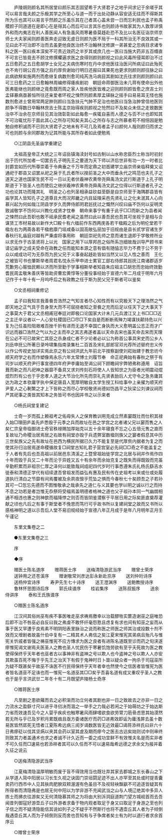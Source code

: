 <!-- { "loadSidebar": true } -->
　　庐陵胡则颜名其所居堂曰颜乐其志固望希于大贤君子之地乎间求记于余嗟乎其可以易言哉夫颜之乐极其学之所至心与道一而于出处动静从容安适无往而不得斯其所为乐也其可以易言乎然颜之乐虽乐其在己者其心盖未尝一日而忘利民也孟子称禹稷颜子同道道在是即心在是得其心而后可以言其乐也则颜诗书故家其为人敦厚详慎外和而内夷志在利人善医闻人有急虽风雨寒暑昏莫趍赴恐不及比以名医征诣京师京师士大夫家闻则颜善医奔走迎致无虗日则颜为医不局于一科其所治无不良效其或一见曰此不可治即不治而去虽更他良医治终不治翰林沈修譔一弟甚爱之忽病目求诸专科之医一医曰疾本深矣不可责近效药之半岁其或庶几也一医曰当施大药非五百缗直不可言已皆竟去不顾沈修撰欋遍求医之良得则颜则颜视之曰此风毒所侵耳即治不过五日愈药之五日愈胡学士女兄之夫病伤寒时在丹中求他医往治医问所病证曰此殆死也不肯行胡公百方强之且约厚赀谢始行明日还报曰其果死也更求则颜则颜往脉之曰此病欲觧矣施两剂而愈继复病数剂愈司纯芮洗马病目其剧如沈氏往求则颜则颜曰此可三日愈药之三日愈翰林周编修得痿疾剧初　朝廷命蒋御医治未几蒋有使命出外他医弗能继也则颜继之竟愈既而周之家人皆疾他医皆难之迎则颜则颜皆愈之庶吉士刘孟铎暴病亟甚恒所往还亲爱者环视之悚然则颜素厚孟铎脉之摇手曰易易耳无怪也施数剂愈进士曾用常两足肿则颜曰当急扶元气肿不足治也他医曰当急治肿曾信他医则颜争不得数日卒翰林庶吉士陈孟京始得疾则颜视之怆然曰不及矣众未信之走致数医治卒不治余在京师目见其治效彰彰如此每愈一疾辄自喜而人德之与否不计也即知其不可治辄忧形于面此其心之所存可知矣夫其心之所存与志之所慕者苟不相倍因是勉勉自修积诚而不已则大贤君子之地未有不可几及焉者孟子曰颜何人哉则颜归而求之可也则颜与余同郡故为记其所能与其所存者如此便勉焉 

　　○江阴县先圣庙学重建记 

　　太祖高皇帝正大统之三年诏岳镇海渎封号如古制以山水称忠臣烈士称当时初封出于历代所加者一切罢去孔子明先王之要道为天下师以济后世非有功一方一时者比封爵宜如历代所尊崇着于令典垂之千万年而定鼎之初首建学立庙京师亲临释奠又诏通祀于郡县又诏罢从祀之戾于孔氏者所以揆前圣之大中而垂永代之鸣范也夫孔子之道天之道也国家生民不可一日以无者伏羲神农黄帝尧舜禹汤文武行斯道于上孔子明斯道于下皆圣人也而使后之继伏羲神农黄帝尧舜禹汤文武之位得以行斯道者孔子之功也论其功而隆其礼　明圣之心也列圣相承益钦益至繇是自京师至于海隅郡县皆有庙学其人皆知孔子之道尊且大而况邦畿之内且延陵采邑先贤礼让之化未泯其人心向慕兴起为何如哉江阴县学岁久而弊侍郎罔君廵抚过之慨然兴叹曰庙不饬何以妥明灵致诚敬学不饬何以兴教化成贤才忱奉　朝命来事宁有重于此乎□□而新之为县者闻之悚然曰此吾职也敢不祗承民耆老闻之虽然曰此以善吾民也吾其可坐视于是相与合谋赁工市材易故以新作大□殿十有六楹前作东西两庑各若干楹殿之后为明伦堂若干楹左右为两斋各若干楹庖廪门垣咸备以固高敞弘丽加于旧规由是县长贰学官诸生岁春秋行礼庙庭对越有严秉虔将事用称　朝廷崇祀先师之意而诸生退即于学敬修所业以求无作于古圣贤将上以光　国家之用下以厚邦邑之俗所系岂细故哉训导严顾书来请记庙学之成夫受命在政教之任而能知本源之意有倡有随恊志毕力不费于公不劳于众以咸成功可为无忝而为民父兄于义事奋起趍赴皆如当然又以见人性之善而　王化之被皆可书也肇斯举者周君名忱永乐甲申进士累官工部右侍郎其廵抚江南诸郡适岁荒歉劳心赈恤民赖以济而所至勤于学事相斯举者知县朱应祖主□胡忠而忠始终效勤耆民周孟敬朱善庆等皆助资曹宏黄惇等分董役事经始于宣德六年二月成于明年六月记作于十年十有一月呜呼后之有政教之任于斯为民父兄于斯者可以鉴矣 

　　○文丞相祠重修记 

　　孟子曰我知言我善飬吾浩然之气知言者尽心知性而有以究极天下之理浩然之气即天地之正气具于吾身至大而不可屈挠者知之至飬之充而后足以任天下之大事天下之事莫大于君父文丞相甫冠奉廷对即极口论国家大计未几元兵渡江又上书□□□近之主迁辛议者以一人心安社稷固已□尽□下矣自是而断断焉殚力竭谋扶颠持危以兴复为己任虽险阻艰难百挫千折有进而无退不幸国亡身执而大义愈明盖公志正而才广识远而器□浩然之气以为之主而卒之其志弗遂者盖以天命去宋也虽天命去宋而天理在公必不可已故宋亡其臣之杀身成仁者不少论者必以公为称首公事具宋史而公乡人刘岳申抚公所著日录呤啸集指南录集杜二百首及宋礼部郎官邓光荐所述替府忠义传以作公传视史加详实焉此京之有公祠洪武九年前北平按察副使刘崧始建于教忠坊今顺天府学之右而作塑像焉永乐六年太常博士刘履节奉　命正祀典始有春秋之祭于有司岁以顺天府尹行事宣德四年府尹李庸始至谒公祠下顾瞻祠宇弊陋弗称遵用　诏旨葺而新之而凡祀神之器靡不备具又求刘传刻石将使人人皆知世之为臣者光明震动焜焜烈烈有公也于乎忠孝人道之大节治化所先而崇礼先贤表励后人尤守令之急务庸其达为政之本欤庸字执中保定唐县人宽厚明敏自太学生授工科给事中上亲擢为顺天府尹爱人之心剸繁之才上下皆称之而尽心学校敬贤尚德如饬昌平之狄梁公刘谏议祠而严其祀事之类皆其知本之务皆可书也因并书之以示来者 

　　○杨氏祠堂复建记 

　　士奇一岁而孤上赖祖考之佑毋失人之保育教训用克成立然素窭既壮而仕积其禄入始□理田庐盖先庐悉毁于元季之兵而故址在邑之学宫之北者诸父兄以窭而售之人矣仁宗皇帝临御进士奇官秩禄赐加厚始克以五十余年寝食不忘之心五倍元售之直而复故址乃命稷治居焉居之右故有祠堂亦毁于兵遗弊室数楹则族父之窭者假息其中历三世矣族父之先有故址在邑西为横民所据已久力不能复至是代厚赀内据者为复之而使其孙归治居焉遂命稷循故复□祠堂古知礼君子营宫室必先祠□□奇之不能盖复之于人者有先后也吾高祖以前居邑东清溪之上暨曾祖始徙学宫之北居与祠并作焉作四十年而毁于兵又二十年而沦于异姓又五十有余年而余始克复之既失而得既毁而完虽辛勤积累而非祖宗仁厚之泽何以能致哉祠成祀四代岁时行事悉遵朱氏礼杨氏繇吉水徙泰和清德正学代有绍续逮吾曾祖发而益弘有惠及民有传在史祖考以来或仕或处履道执行清白之节靡有间焉覆被及余夙夜懔乎荒坠之惧而今春秋七十矣顾吾之子若孙其可一□忽忘先德而不图惟敬承之哉承先之道仁与义其要也学以明之诚以行之而持不息之功若是者岂惟无忝祭将受福焉盖明德者格神之道也父子祖孙本同一气幽朗相通不相违也惠之则神歆而福降悖之则否而皆阴鉴潜察于平居日用之际矣匪直奠荐灌献之顷也凡后之有事于斯堂者不俛思而笃行可乎故书所以复建祠堂之故而又书所以感格神明之道以示吾后人堂不易旧规经始于宣德八年正月成于是年八月明年正月壬午谨记 

　　东里文集卷之二 

　　●东里文集卷之三 

　　序 

　　◆序 

　　赠医士陈名道序 
　　赠蒋医士序 
　　送梅清隐游武当序 
　　赠曾士荣序 
　　送钟用之还苍溪序 
　　赠谢敬常刘彦达彭永新赴京序 
　　送刘仲珩诗序 
　　送杨仲宜诗序 
　　寿尹先生七十诗序 
　　送王澄渊序 
　　送鲍教授诗序 
　　鲁林怀思图诗后序 
　　郭氏续谱序 
　　桂岩集序 
　　送陈叔振序 
　　送余侍讲序 
　　泰和王氏族谱序 

　　○赠医士陈名道序 

　　江汉间其俗尚巫有疾不事医唯走巫求祷焉徼幸以治载醪牲实篚造谢巫之庭唯恐后即不治不咎巫必自反曰我之弗虔不敢怀纤毫怨憝且虑复有求也间有知巫之妄而从事于医又罕遭乎良焉素不明阴阳表里脉治之说而称医之师医之师其治或投数十剂不效而又增剧者故虽什伯中复有一二精其术人弗信之矣江夏宋惟宪其弟病且殆凡与惟宪关忻戚者皆强之祷巫惟宪不应方慱求为医之良者有进陈名道既至诊而药之旬浃遂瘳惟宪谒文谢焉夫医圣人之教也圣人忧民伤于寒暑饥饱劳欲有至乎夭死故为医之教使得保终乎天年者也巫者古以事神非有盗神之号以欺人也今盗神之号以欺人人亦安其欺虽百死不悔于乎先王之治天下有假于鬼神时日卜筮以疑众者一拘杀于司寇巫所为疑不既甚矣乎故巫不诛医不行民得保终乎天年者幸也然使今之信医者皆惟宪为医者皆名道巫不足诛也而一惟宪一名道巫其□□矣乎吾喜名道有成又重叹乎圣人之教也于是乎言洪武廿二年冬十有二月既望庐陵杨士奇序 

　　○赠蒋医士序 

　　凡至剧之患欲薙而去之必积渐而功立何者其剧也非一日之致故去之亦非一日之力流水之盈繇寸尺以进乎寻仞决而涸之一举手之力哉必若闲之于始萌坊之于始达斯力省而效速吾见今之人婴乎疾疢也触寒暑风雨肆嗜欲食欲劳膂刀筋骨虑思其始漠然若无所与乎已及岁积月累既痼且亟方委诸医疗而药□进弗效即诟为庸浅屏去虽十数易医皆然厎死无悟者江夏陈希远病三阅岁谒数医皆无近效最□谒蒋添祥氏曰非六十日弗瘳砭以伐其坚焫以夹其会药以室其虗及期而瘳今之医去古远矣始则试中则审终则致其力者盖通术也求之者诚不计久近而一委之成功宜鲜不有效惟夫名是而实非者不可久任而□速易也若添祥者其可以久任而不可以速易哉希远德之求余文为报并着久征之说云 

　　○送梅清隐游武当序 

　　江夏梅清隐温厚明敏而废于盲不得效用当也既壮弃其家去郡城之东长春山之下从学道人简中阳居以习长生久视之诀固门崇垣閟足迹不出人亦罕至其处或时提青囊卖药行西市中人见其肤肉肥腴双颊渥渥有色虽目不及视轻袂飘飖不可追逐皆疑其有所得者而清隐弗是也居无何中阳以为学非游不充闻武当之山与人境辽绝其中多异人炼士而拂衣往游矣又无何清隐慕其师之为将由大别泝洞庭道荆门望方城岘首而去吾闻昔列御寇好游壶丘子曰外游者求备于物内观者取足于身又曰取足于身游之至也列子信之而不疑清隐能信其说如列子之不疑乎不然斯行也将不遇壶丘其人者为子倾倒哉遇壶丘其人而为子倾倒则反而舍也吾知有与子争席者矣士有为时以道行者求余首序云 

　　○赠曾士荣序 

